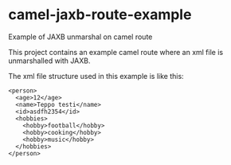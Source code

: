 # camel-jaxb-route-example
Example of JAXB unmarshal on camel route

This project contains an example camel route where an xml file is unmarshalled with JAXB.

The xml file structure used in this example is like this:
```
<person>
  <age>12</age>
  <name>Teppo testi</name>
  <id>asdfh2354</id>
  <hobbies>
    <hobby>football</hobby>
    <hobby>cooking</hobby>
    <hobby>music</hobby>
  </hobbies>
</person>
```
